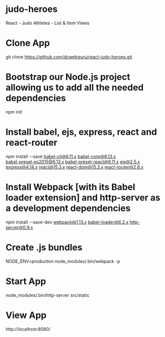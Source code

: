 # judo-heroes
React - Judo Athletes - List &amp; Item Views

# Clone App
git clone https://github.com/dcwebguru/react-judo-heroes.git

# Bootstrap our Node.js project allowing us to add all the needed dependencies
npm init
	
# Install babel, ejs, express, react and react-router
npm install --save babel-cli@6.11.x babel-core@6.13.x  \
  babel-preset-es2015@6.13.x babel-preset-react@6.11.x ejs@2.5.x \
  express@4.14.x react@15.3.x react-dom@15.3.x react-router@2.6.x

# Install Webpack [with its Babel loader extension] and http-server as a development dependencies
npm install --save-dev webpack@1.13.x babel-loader@6.2.x http-server@0.9.x

# Create .js bundles
NODE_ENV=production node_modules/.bin/webpack -p

# Start App
node_modules/.bin/http-server src/static

# View App 
http://localhost:8080/
